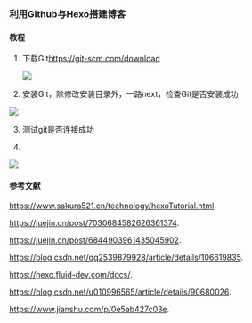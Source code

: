 ### 利用Github与Hexo搭建博客

#### 教程

1. 下载Git<https://git-scm.com/download>

   ![](http://inews.gtimg.com/newsapp_ls/0/14191753716/0)

2. 安装Git，除修改安装目录外，一路next，检查Git是否安装成功

![](http://inews.gtimg.com/newsapp_ls/0/14195757471/0)

3. 测试git是否连接成功

4. 

![](https://puep.qpic.cn/coral/Q3auHgzwzM4fgQ41VTF2rECiatNBM1GkMhorzXrflqLeoVZ4Z4Av6DA/0)

#### 参考文献

<https://www.sakura521.cn/technology/hexoTutorial.html>.

<https://juejin.cn/post/7030684582626361374>.

<https://juejin.cn/post/6844903961435045902>.

<https://blog.csdn.net/qq2539879928/article/details/106619835>.

<https://hexo.fluid-dev.com/docs/>.

<https://blog.csdn.net/u010996565/article/details/90680026>.

<https://www.jianshu.com/p/0e5ab427c03e>.
